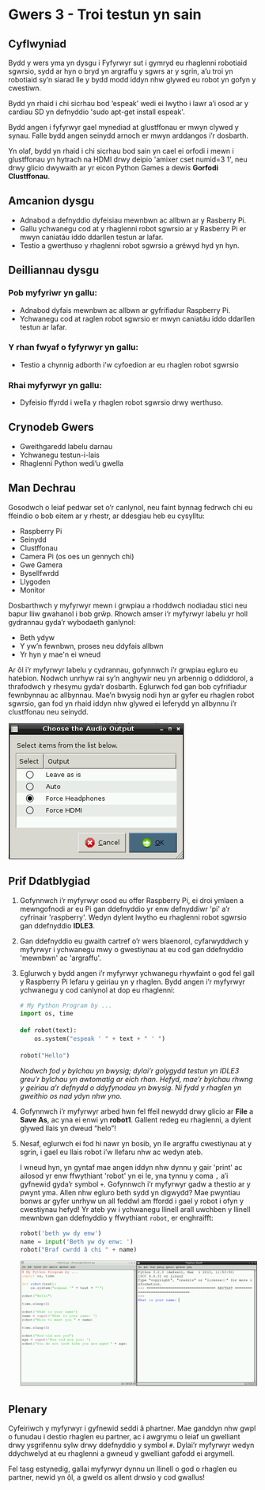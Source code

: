 # Gwers 3 - Troi testun yn sain

## Cyflwyniad

Bydd y wers yma yn dysgu i Fyfyrwyr sut i gymryd eu rhaglenni robotiaid sgwrsio, sydd ar hyn o bryd yn argraffu y sgwrs ar y sgrin, a’u troi yn robotiaid sy’n siarad lle y bydd modd iddyn nhw glywed eu robot yn gofyn y cwestiwn.

Bydd yn rhaid i chi sicrhau bod ‘espeak’ wedi ei lwytho i lawr a’i osod ar y cardiau SD yn defnyddio 'sudo apt-get install espeak'.

Bydd angen i fyfyrwyr gael mynediad at glustffonau er mwyn clywed y synau. Falle bydd angen seinydd arnoch er mwyn arddangos i’r dosbarth.

Yn olaf, bydd yn rhaid i chi sicrhau bod sain yn cael ei orfodi i mewn i glustffonau yn hytrach na HDMI drwy deipio 'amixer cset numid=3 1', neu drwy glicio dwywaith ar yr eicon Python Games a dewis **Gorfodi Clustffonau**. 

## Amcanion dysgu 

- Adnabod a defnyddio dyfeisiau mewnbwn ac allbwn ar y Rasberry Pi.
- Gallu ychwanegu cod at y rhaglenni robot sgwrsio ar y Rasberry Pi er mwyn caniatáu iddo ddarllen testun ar lafar.
- Testio a gwerthuso y rhaglenni robot sgwrsio a grëwyd hyd yn hyn.


## Deilliannau dysgu

### Pob myfyriwr yn gallu: 

- Adnabod dyfais mewnbwn ac allbwn ar gyfrifiadur Raspberry Pi.
- Ychwanegu cod at raglen robot sgwrsio er mwyn caniatáu iddo ddarllen testun ar lafar.


### Y rhan fwyaf o fyfyrwyr yn gallu:

- Testio a chynnig adborth i’w cyfoedion ar eu rhaglen robot sgwrsio

### Rhai myfyrwyr yn gallu:

- Dyfeisio ffyrdd i wella y rhaglen robot sgwrsio drwy werthuso.  


## Crynodeb Gwers    

- Gweithgaredd labelu darnau 
- Ychwanegu testun-i-lais
- Rhaglenni Python wedi’u gwella  

## Man Dechrau

Gosodwch o leiaf pedwar set o’r canlynol, neu faint bynnag fedrwch chi eu ffeindio o bob eitem ar y rhestr, ar ddesgiau heb eu cysylltu: 

- Raspberry Pi 
- Seinydd
- Clustffonau
- Camera Pi (os oes un gennych chi) 
- Gwe Gamera
- Bysellfwrdd
- Llygoden
- Monitor 

Dosbarthwch y myfyrwyr mewn i grwpiau a rhoddwch nodiadau stici neu bapur lliw gwahanol i bob grŵp. Rhowch amser i’r myfyrwyr labelu yr holl gydrannau gyda’r wybodaeth ganlynol:

- Beth ydyw
- Y yw’n fewnbwn, proses neu ddyfais allbwn
- Yr hyn y mae'n ei wneud

Ar ôl i’r myfyrwyr labelu y cydrannau, gofynnwch i’r grwpiau egluro eu hatebion. Nodwch unrhyw rai sy’n anghywir neu yn arbennig o ddiddorol, a thrafodwch y rhesymu gyda’r dosbarth. Eglurwch fod gan bob cyfrifiadur fewnbynnau ac allbynnau. Mae’n bwysig nodi hyn ar gyfer eu rhaglen robot sgwrsio, gan fod yn rhaid iddyn nhw glywed ei leferydd yn allbynnu i’r clustffonau neu seinydd.

![](audio_output.png)

## Prif Ddatblygiad

1. Gofynnwch i’r myfyrwyr osod eu offer Raspberry Pi, ei droi ymlaen a mewngofnodi ar eu Pi gan ddefnyddio yr enw defnyddiwr 'pi' a’r cyfrinair 'raspberry'. Wedyn dylent lwytho eu rhaglenni robot sgwrsio gan ddefnyddio **IDLE3**. 
	
2.  Gan ddefnyddio eu gwaith cartref o’r wers blaenorol, cyfarwyddwch y myfyrwyr i ychwanegu mwy o gwestiynau at eu cod gan ddefnyddio 'mewnbwn' ac 'argraffu'.

3.  Eglurwch y bydd angen i’r myfyrwyr ychwanegu rhywfaint o god fel gall y Raspberry Pi lefaru y geiriau yn y rhaglen. Bydd angen i’r myfyrwyr ychwanegu y cod canlynol at dop eu rhaglenni:

	```python
	# My Python Program by ...
	import os, time
	
	def robot(text):
	    os.system("espeak ' " + text + " ' ")
	
	robot("Hello")
	```
	*Nodwch fod y bylchau yn bwysig; dylai’r golygydd testun yn IDLE3 greu’r bylchau yn awtomatig ar eich rhan. Hefyd, mae’r bylchau rhwng y geiriau a’r defnydd o ddyfynodau yn bwysig. Ni fydd y rhaglen yn gweithio os nad ydyn nhw yno.*    

4. Gofynnwch i’r myfyrwyr arbed hwn fel ffeil newydd drwy glicio ar **File** a **Save As**, ac yna ei enwi yn **robot1**. Gallent redeg eu rhaglenni, a dylent glywed llais yn dweud “helo”! 

5. Nesaf, eglurwch ei fod hi nawr yn bosib, yn lle argraffu cwestiynau at y sgrin, i gael eu llais robot i’w llefaru nhw ac wedyn ateb.

	I wneud hyn, yn gyntaf mae angen iddyn nhw dynnu y gair 'print' ac ailosod yr enw ffwythiant 'robot' yn ei le, yna tynnu y coma `,` a’i gyfnewid gyda’r symbol `+`. Gofynnwch i’r myfyrwyr gadw a thestio ar y pwynt yma. Allen nhw egluro beth sydd yn digwydd? Mae pwyntiau bonws ar gyfer unrhyw un all feddwl am ffordd i gael y robot i ofyn y cwestiynau hefyd! Yr ateb yw i ychwanegu llinell arall uwchben y llinell mewnbwn gan ddefnyddio y ffwythiant `robot`, er enghraifft: 
	
	```python
	robot('beth yw dy enw')
	name = input('Beth yw dy enw: ')
	robot("Braf cwrdd â chi " + name)
	```

	![](espeak2.png)

## Plenary

Cyfeiriwch y myfyrwyr i gyfnewid seddi â phartner. Mae ganddyn nhw gwpl o funudau i destio rhaglen eu partner, ac i awgrymu o leiaf un gwelliant drwy ysgrifennu sylw drwy ddefnyddio y symbol `#`. Dylai’r myfyrwyr wedyn ddychwelyd at eu rhaglenni a gwneud y gwelliant gafodd ei argymell. 

Fel tasg estynedig, gallai myfyrwyr dynnu un llinell o god o rhaglen eu partner, newid yn ôl, a gweld os allent drwsio y cod gwallus!



